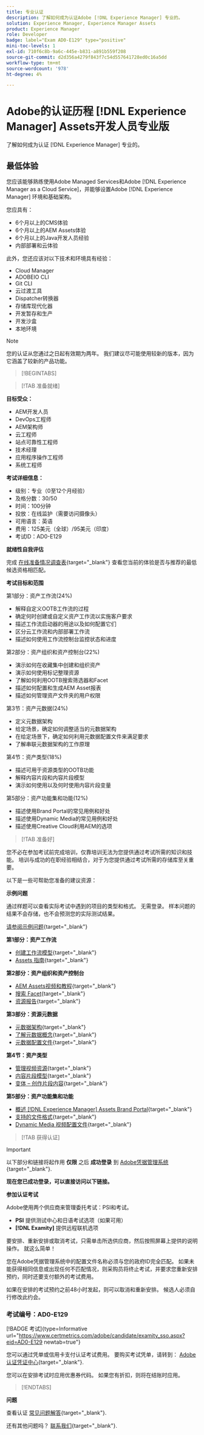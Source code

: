 ```yaml
---
title: 专业认证
description: 了解如何成为认证Adobe [!DNL Experience Manager] 专业的。
solution: Experience Manager, Experience Manager Assets
product: Experience Manager
role: Developer
badge: label="Exam AD0-E129" type="positive"
mini-toc-levels: 1
exl-id: 710f6c8b-9a6c-445e-b831-a891b559f208
source-git-commit: d2d356a4279f843f7c54d557641728ed0c16a5dd
workflow-type: tm+mt
source-wordcount: '978'
ht-degree: 4%

---
```


# Adobe的认证历程 [!DNL Experience Manager] Assets开发人员专业版

了解如何成为认证 [!DNL Experience Manager] 专业的。

## 最低体验

您应该能够熟练使用Adobe Managed Services和Adobe [!DNL Experience Manager as a Cloud Service]，并能够设置Adobe [!DNL Experience Manager] 环境和基础架构。

您应具有：

* 6个月以上的CMS体验
* 6个月以上的AEM Assets体验
* 6个月以上的Java开发人员经验
* 内部部署和云体验

此外，您还应该对以下技术和环境具有经验：

* Cloud Manager
* ADOBEIO CLI
* Git CLI
* 云过渡工具
* Dispatcher转换器
* 存储库现代化器
* 开发暂存和生产
* 开发沙盒
* 本地环境

>[!NOTE]
>
>您的认证从您通过之日起有效期为两年。 我们建议尽可能使用较新的版本，因为它涵盖了较新的产品功能。

>[!BEGINTABS]

>[!TAB 准备就绪]

**目标受众：**

* AEM开发人员
* DevOps工程师
* AEM架构师
* 云工程师
* 站点可靠性工程师
* 技术经理
* 应用程序操作工程师
* 系统工程师

**考试详细信息：**

* 级别：专业（0至12个月经验）
* 及格分数：30/50
* 时间：100分钟
* 投放：在线监护（需要访问摄像头）
* 可用语言：英语
* 费用：125美元（全球）/95美元（印度）
* 考试ID：AD0-E129

**就绪性自我评估**

完成 [在线准备情况调查表](https://scorpion.caveon.com/launchpad/ad-q-e208-readiness-questionnaire-for-adobe-analytics-business-practitioner-expert-exam-copy-b9x6ey/ad-q-e129-readiness-questionnaire-for-adobe-aem-assets-developer-professional-exam){target="_blank"} 查看您当前的体验是否与推荐的最低候选资格相匹配。

**考试目标和范围**

第1部分：资产工作流(24%)

* 解释自定义OOTB工作流的过程
* 确定何时创建或自定义资产工作流以实施客户要求
* 描述工作流启动器的用途以及如何配置它们
* 区分云工作流和内部部署工作流
* 描述如何使用工作流控制台监控状态和进度

第2部分：资产组织和资产控制台(22%)

* 演示如何在收藏集中创建和组织资产
* 演示如何使用标记整理资源
* 了解如何利用OOTB搜索筛选器和Facet
* 描述如何配置和生成AEM Asset报表
* 描述如何管理资产文件夹的用户权限

第3节：资产元数据(24%)

* 定义元数据架构
* 给定场景，确定如何调整适当的元数据架构
* 在给定场景下，确定如何利用元数据配置文件来满足要求
* 了解串联元数据架构的工作原理

第4节：资产类型(18%)

* 描述可用于资源类型的OOTB功能
* 解释内容片段和内容片段模型
* 演示如何使用以及何时使用内容片段变量

第5部分：资产功能集和功能(12%)

* 描述使用Brand Portal的常见用例和好处
* 描述使用Dynamic Media的常见用例和好处
* 描述使用Creative Cloud利用AEM的选项

>[!TAB 准备好]

您不必在参加考试前完成培训，仅靠培训无法为您提供通过考试所需的知识和技能。 培训与成功的在职经验相结合，对于为您提供通过考试所需的存储库至关重要。

以下是一些可帮助您准备的建议资源：

**示例问题**

通过样题可以查看实际考试中遇到的项目的类型和格式。 无需登录。 样本问题的结果不会存储，也不会预测您的实际测试结果。

[请参阅示例问题](https://scorpion.caveon.com/launchpad/ad0-e129-adobe-experience-manager-assets-developer-professional-copy-ms27zq){target="_blank"}

**第1部分：资产工作流**

* [创建工作流模型](https://experienceleague.adobe.com/docs/experience-manager-64/developing/extending-aem/extending-workflows/workflows-models.html?lang=en#sync-your-workflow-generate-a-runtime-model){target="_blank"}
* [Assets 指南](https://experienceleague.adobe.com/docs/experience-manager-64/assets/home.html?lang=en){target="_blank"}

**第2部分：资产组织和资产控制台**

* [AEM Assets视频和教程](https://experienceleague.adobe.com/docs/experience-manager-learn/assets/overview.html?lang=en){target="_blank"}
* [搜索 Facet](https://experienceleague.adobe.com/docs/experience-manager-65/assets/administer/search-facets.html?lang=en#restoring-default-search-facets){target="_blank"}
* [资源报告](https://experienceleague.adobe.com/docs/experience-manager-65/assets/administer/asset-reports.html?lang=en){target="_blank"}

**第3部分：资源元数据**

* [元数据架构](https://experienceleague.adobe.com/docs/experience-manager-64/assets/administer/metadata-schemas.html?lang=en#default-metadata-schema-forms){target="_blank"}
* [了解元数据概念](https://experienceleague.adobe.com/docs/experience-manager-65/assets/administer/metadata-concepts.html?lang=en){target="_blank"}
* [元数据配置文件](https://experienceleague.adobe.com/docs/experience-manager-64/assets/administer/metadata-profiles.html?lang=en#:~:text=Add%20a%20metadata%20profile.%20Tap%20or%20click%20the，和%20configure%20its%20properties%20in%20the%20Settings%20tab。){target="_blank"}

**第4节：资产类型**

* [管理视频资源](https://experienceleague.adobe.com/docs/experience-manager-64/assets/managing/managing-video-assets.html?lang=en#uploading-and-previewing-video-assets){target="_blank"}
* [内容片段模型](https://experienceleague.adobe.com/docs/experience-manager-65/assets/content-fragments/content-fragments-models.html?lang=en#creating-a-content-fragment-model){target="_blank"}
* [变体 – 创作片段内容](https://experienceleague.adobe.com/docs/experience-manager-65/assets/content-fragments/content-fragments-variations.html?lang=en#managing-variations){target="_blank"}

**第5部分：资产功能集和功能**

* [概述 [!DNL Experience Manager] Assets Brand Portal](https://experienceleague.adobe.com/docs/experience-manager-brand-portal/using/introduction/brand-portal.html?lang=en){target="_blank"}
* [支持的文件格式](https://experienceleague.adobe.com/docs/experience-manager-brand-portal/using/introduction/brand-portal-supported-formats.html?lang=en){target="_blank"}
* [Dynamic Media 视频配置文件](https://experienceleague.adobe.com/docs/experience-manager-cloud-service/content/assets/dynamicmedia/video-profiles.html?lang=en){target="_blank"}

>[!TAB 获得认证]

>[!IMPORTANT]
>
>以下部分和链接将起作用 **仅限**  之后 **成功登录** 到 [Adobe凭据管理系统](http://www.certmetrics.com/adobe){target="_blank"}.

**现在您已成功登录，可以直接访问以下链接。**

**参加认证考试**

Adobe使用两个供应商来管理委托考试：PSI和考试。

* **PSI** 提供测试中心和日语考试选项（如果可用）
* **[!DNL Examity]** 提供远程联机选项

要安排、重新安排或取消考试，只需单击所选供应商，然后按照屏幕上提供的说明操作。 就这么简单！

您在Adobe凭据管理系统中的配置文件名称必须与您的政府ID完全匹配。 如果未能获得相同信息或出现任何不匹配情况，则采购员将终止考试，并要求您重新安排预约，同时还要支付额外的考试费用。

如果在安排的考试预约之前48小时发起，则可以取消和重新安排。 候选人必须自行修改此约会。

### 考试编号：AD0-E129

[!BADGE 考试]{type=Informative url="https://www.certmetrics.com/adobe/candidate/examity_sso.aspx?eid=AD0-E129 newtab=true"}

您可以通过凭单或信用卡支付认证考试费用。 要购买考试凭单，请转到： [Adobe认证凭证中心](https://market.xvoucher.com/adobe/global){target="_blank"}.

您可以在安排考试时应用优惠券代码。 如果您有折扣，则将在结账时应用。

>[!ENDTABS]

**问题**

查看认证 [常见问题解答](https://experienceleague.adobe.com/docs/certification/certification/faq.html?lang=en){target="_blank"}.

还有其他问题吗？ [联系我们](mailto:certif@adobe.com){target="_blank"}.
